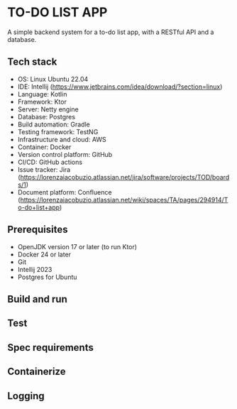 # TO-DO LIST APP

A simple backend system for a to-do list app, with a RESTful API and a database.

## Tech stack

* OS: Linux Ubuntu 22.04
* IDE: Intellij (https://www.jetbrains.com/idea/download/?section=linux)
* Language: Kotlin
* Framework: Ktor
* Server: Netty engine
* Database: Postgres
* Build automation: Gradle
* Testing framework: TestNG
* Infrastructure and cloud: AWS
* Container: Docker
* Version control platform: GitHub
* CI/CD: GitHub actions
* Issue tracker: Jira (https://lorenzaiacobuzio.atlassian.net/jira/software/projects/TOD/boards/1)
* Document platform: Confluence (https://lorenzaiacobuzio.atlassian.net/wiki/spaces/TA/pages/294914/To-do+list+app)

## Prerequisites

* OpenJDK version 17 or later (to run Ktor)
* Docker 24 or later
* Git
* Intellij 2023
* Postgres for Ubuntu

## Build and run

## Test

## Spec requirements

## Containerize

## Logging
